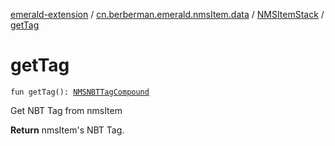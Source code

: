 [emerald-extension](../../index.md) / [cn.berberman.emerald.nmsItem.data](../index.md) / [NMSItemStack](index.md) / [getTag](.)

# getTag

`fun getTag(): `[`NMSNBTTagCompound`](../-n-m-s-n-b-t-tag-compound/index.md)

Get NBT Tag from nmsItem

**Return**
nmsItem's NBT Tag.

